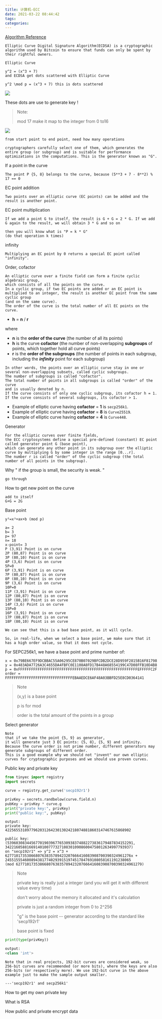 ```yaml
---
title: 计算机-ECC
date: 2021-03-22 08:44:42
tags:
categories:
---
```


[Algorithm Reference](https://cryptobook.nakov.com/asymmetric-key-ciphers/elliptic-curve-cryptography-ecc)

```
Elliptic Curve Digital Signature Algorithm(ECDSA) is a cryptographic algorithm used by Bitcoin to ensure that funds can only be spent by their rightful owners.
```

```
Elliptic Curve

y^2 = (x^3 + 7) 
and ECDSA get dots scattered with Elliptic Curve

y^2 \mod p = (x^3 + 7) this is dots scattered
```

![](Snipaste_2021-03-21_18-40-09.png)

These dots are use to generate key !

> Note:
>
> mod 17 make it map to the integer from 0 to16



![](Snipaste_2021-03-21_18-41-26.png)

```
from start point to end point, need how many operations
```

```
cryptographers carefully select one of them, which generates the entire group (or subgroup) and is suitable for performance optimizations in the computations. This is the generator known as "G".
```

If a point in the curve

```
The point P {5, 8} belongs to the curve, because (5**3 + 7 - 8**2) % 17 == 0
```

EC point addition

```
Two points over an elliptic curve (EC points) can be added and the result is another point. 
```

EC point multiplication

```
If we add a point G to itself, the result is G + G = 2 * G. If we add G again to the result, we will obtain 3 * G and so on

then you will know what is "P = k * G"
(do that operation k times)
```

infinity

```
Multiplying an EC point by 0 returns a special EC point called "infinity".
```



Order, cofactor

```
Аn elliptic curve over a finite field can form a finite cyclic algebraic group, 
which consists of all the points on the curve. 
In a cyclic group, if two EC points are added or an EC point is multiplied to an integer, the result is another EC point from the same cyclic group 
(and on the same curve). 
The order of the curve is the total number of all EC points on the curve. 
```

- **h** = **n** / **r**

where

- **n** is the **order of the curve** (the number of all its points)
- **h** is the curve **cofactor** (the number of non-overlapping **subgroups** of points, which together hold all curve points)
- **r** is the **order of the subgroups** (the number of points in each subgroup, including the ***infinity*** point for each subgroup)

```
In other words, the points over an elliptic curve stay in one or several non-overlapping subsets, called cyclic subgroups. 
The number of subgroups is called "cofactor". 
The total number of points in all subgroups is called "order" of the curve 
and is usually denoted by n. 
If the curve consists of only one cyclic subgroup, its cofactor h = 1. If the curve consists of several subgroups, its cofactor > 1.
```

- Example of elliptic curve having **cofactor** = **1** is `secp256k1`.
- Example of elliptic curve having **cofactor** = **8** is `Curve25519`.
- Example of elliptic curve having **cofactor** = **4** is `Curve448`.

Generator

```
For the elliptic curves over finite fields, 
the ECC cryptosystems define a special pre-defined (constant) EC point called generator point G (base point), 
which can generate any other point in its subgroup over the elliptic curve by multiplying G by some integer in the range [0...r]. 
The number r is called "order" of the cyclic subgroup (the total number of all points in the subgroup).
```

Why " if the group is small, the security is weak. "

```
go through
```



How to get new point on the curve

```
add to itself
G+G = 2G
```

Base point

```
y²=x³+ax+b (mod p)
```

```
a= 2
b= 3
p= 97
n= 18
x-point= 3
P (3,91) Point is on curve
2P (80,87) Point is on curve
3P (80,10) Point is on curve
4P (3,6) Point is on curve
5P=0
6P (3,91) Point is on curve
7P (80,87) Point is on curve
8P (80,10) Point is on curve
9P (3,6) Point is on curve
10P=0
11P (3,91) Point is on curve
12P (80,87) Point is on curve
13P (80,10) Point is on curve
14P (3,6) Point is on curve
15P=0
16P (3,91) Point is on curve
17P (80,87) Point is on curve
18P (80,10) Point is on curve
```

```
We can see that this is a bad base point, as it will cycle.
```

```
So, in real-life, when we select a base point, we make sure that it has a high order value, so that it does not cycle. 
```

For SEPC256k1, we have a base point and prime number of:

```
x = 0x79BE667EF9DCBBAC55A06295CE870B07029BFCDB2DCE28D959F2815B16F81798
y = 0x483ADA7726A3C4655DA4FBFC0E1108A8FD17B448A68554199C47D08FFB10D4B8
p = 0xFFFFFFFFFFFFFFFFFFFFFFFFFFFFFFFFFFFFFFFFFFFFFFFFFFFFFFFEFFFFFC2F
order = FFFFFFFFFFFFFFFFFFFFFFFFFFFFFFFEBAAEDCE6AF48A03BBFD25E8CD0364141
```

> Note
>
> (x,y) is a base point
>
> p is for mod
>
> order is the total amount of the points in a group

Select generator

```
Note
that if we take the point {5, 9} as generator, 
it will generate just 3 EC points: {5, 8}, {5, 9} and infinity. 
Because the curve order is not prime number, different generators may generate subgroups of different order. 
This is a good example why we should not "invent" our own elliptic curves for cryptographic purposes and we should use proven curves.
```

Public key and private key

```python
from tinyec import registry
import secrets

curve = registry.get_curve('secp192r1')

privKey = secrets.randbelow(curve.field.n)
pubKey = privKey * curve.g
print("private key:", privKey)
print("public key:", pubKey)
```

```
output:
private key: 4225655318977962031264230130242180748818603147467615868902

public key: (5396030834456770190396776530938374882273836179487834152291, 3422160588166914010077732710830109086004758012634997793937) 
on "secp192r1" => y^2 = x^3 + 6277101735386680763835789423207666416083908700390324961276x + 2455155546008943817740293915197451784769108058161191238065 
(mod 6277101735386680763835789423207666416083908700390324961279)
```

> Note
>
> private key is really just a integer (and you will get it with different value every time)
>
> don't worry about the memory it allocated and it's calculation 
>
> private is just a random integer from 0 to 2^256
>
> "g" is the base point -- generator according to the standard like 'secp192r1'
>
> base point is fixed

```python
print(type(privKey))

output:
<class 'int'>
```

```
Note that in real projects, 192-bit curves are considered weak, so 256-bit curves are recommended (or more bits), where the keys are also 256-bits (or respectively more). We use 192-bit curve in the above example just to make the sample output smaller.

---'secp192r1' and secp256k1'
```

How to get my own private key



What is RSA



How public and private encrypt data